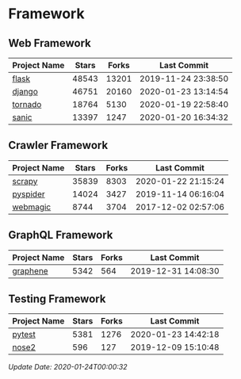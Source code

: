# Framework

## Web Framework

| Project Name | Stars | Forks | Last Commit |
| ------------ | ----- | ----- | ----------- |
| [flask](https://github.com/pallets/flask) | 48543 | 13201 | 2019-11-24 23:38:50 |
| [django](https://github.com/django/django) | 46751 | 20160 | 2020-01-23 13:14:54 |
| [tornado](https://github.com/tornadoweb/tornado) | 18764 | 5130 | 2020-01-19 22:58:40 |
| [sanic](https://github.com/huge-success/sanic) | 13397 | 1247 | 2020-01-20 16:34:32 |

## Crawler Framework

| Project Name | Stars | Forks | Last Commit |
| ------------ | ----- | ----- | ----------- |
| [scrapy](https://github.com/scrapy/scrapy) | 35839 | 8303 | 2020-01-22 21:15:24 |
| [pyspider](https://github.com/binux/pyspider) | 14024 | 3427 | 2019-11-14 06:16:04 |
| [webmagic](https://github.com/code4craft/webmagic) | 8744 | 3704 | 2017-12-02 02:57:06 |

## GraphQL Framework

| Project Name | Stars | Forks | Last Commit |
| ------------ | ----- | ----- | ----------- |
| [graphene](https://github.com/graphql-python/graphene) | 5342 | 564 | 2019-12-31 14:08:30 |

## Testing Framework

| Project Name | Stars | Forks | Last Commit |
| ------------ | ----- | ----- | ----------- |
| [pytest](https://github.com/pytest-dev/pytest) | 5381 | 1276 | 2020-01-23 14:42:18 |
| [nose2](https://github.com/nose-devs/nose2) | 596 | 127 | 2019-12-09 15:10:48 |

*Update Date: 2020-01-24T00:00:32*